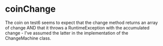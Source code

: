 # coinChange

The coin on test6 seems to expect that the change method returns an array of change AND that it
throws a RuntimeException with the accumulated change - I've assumed the latter in the implementation
of the ChangeMachine class.
